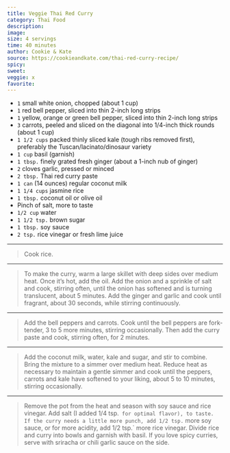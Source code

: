 ```yaml
---
title: Veggie Thai Red Curry
category: Thai Food
description:
image: 
size: 4 servings
time: 40 minutes
author: Cookie & Kate
source: https://cookieandkate.com/thai-red-curry-recipe/
spicy: 
sweet: 
veggie: x
favorite: 
---
```


* `1` small white onion, chopped (about 1 cup)
* `1` red bell pepper, sliced into thin 2-inch long strips
* `1` yellow, orange or green bell pepper, sliced into thin 2-inch long strips
* `3` carrots, peeled and sliced on the diagonal into 1/4-inch thick rounds (about 1 cup)
* `1 1/2 cups` packed thinly sliced kale (tough ribs removed first), preferably the Tuscan/lacinato/dinosaur variety
* `1 cup` basil (garnish)
* `1 tbsp.` finely grated fresh ginger (about a 1-inch nub of ginger)
* `2` cloves garlic, pressed or minced
* `2 tbsp.` Thai red curry paste
* `1 can` (14 ounces) regular coconut milk
* `1 1/4 cups` jasmine rice
* `1 tbsp.` coconut oil or olive oil
* Pinch of salt, more to taste
* `1/2 cup` water
* `1 1/2 tsp.` brown sugar
* `1 tbsp.` soy sauce
* `2 tsp.` rice vinegar or fresh lime juice


---

> Cook rice.

---

> To make the curry, warm a large skillet with deep sides over medium heat. Once it’s hot, add the oil. Add the onion and a sprinkle of salt and cook, stirring often, until the onion has softened and is turning translucent, about 5 minutes. Add the ginger and garlic and cook until fragrant, about 30 seconds, while stirring continuously.

---

> Add the bell peppers and carrots. Cook until the bell peppers are fork-tender, 3 to 5 more minutes, stirring occasionally. Then add the curry paste and cook, stirring often, for 2 minutes.

---

> Add the coconut milk, water, kale and sugar, and stir to combine. Bring the mixture to a simmer over medium heat. Reduce heat as necessary to maintain a gentle simmer and cook until the peppers, carrots and kale have softened to your liking, about 5 to 10 minutes, stirring occasionally.

---

> Remove the pot from the heat and season with soy sauce and rice vinegar. Add salt (I added 1/4 tsp.` for optimal flavor), to taste. If the curry needs a little more punch, add 1/2 tsp.` more soy sauce, or for more acidity, add 1/2 tsp.` more rice vinegar. Divide rice and curry into bowls and garnish with basil. If you love spicy curries, serve with sriracha or chili garlic sauce on the side.




